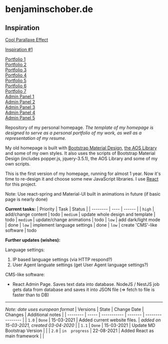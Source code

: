# benjaminschober.de

## Inspiration
[Cool Parallaxe Effect](https://gdevelop.io/)

[Inspiration #1](https://brittanychiang.com/)

[Portfolio 1](https://www.lenasteinkuehler.com/) \
[Portfolio 2](https://www.byxp.co.uk/) \
[Portfolio 3](https://www.grilledpixels.com/) \
[Portfolio 4](https://nicepage.com/hp/313607/data-center-security-solutions-homepage-design) \
[Portfolio 5](https://nicepage.com/hp/48571/we-craft-premium-digital-work-homepage-design) \
[Portfolio 6](https://nicepage.com/hp/23071/iconic-ideas-of-art-homepage-design) \
[Portfolio 7](https://nicepage.com/hp/311966/data-center-networking-homepage-design) \
[Admin Panel 1](https://99designs.de/inspiration/designs/admin-panel) \
[Admin Panel 2](https://dribbble.com/tags/admin_panel) \
[Admin Panel 3](https://colorlib.com/cdn-cgi/image/quality=90,format=auto,onerror=redirect,metadata=none/wp/wp-content/uploads/sites/2/adminlte-bootstrap4-admin-dashboard.jpg.webp) \
[Admin Panel 4](https://colorlib.com/wp/free-admin-templates/) \
[Admin Panel 5](https://colorlib.com/wp/free-bootstrap-admin-dashboard-templates/)

Repository of my personal homepage. *The template of my homepage is designed to serve as a personal portfolio of my work, as well as a representation of my resume.*

My old homepage is built with [Bootstrap Material Design](https://fezvrasta.github.io/bootstrap-material-design/), [the AOS Library](https://github.com/michalsnik/aos) and some of my own styles. It also uses the scripts of Bootstrap Material Design (includes popper.js, jquery-3.5.1), the AOS Library and some of my own scripts.


This is the first version of my homepage, running for almost 1 year. Now it's time to re-design it and choose some new JavaScript libraries. I use [React](https://reactjs.org/) for this project.

Note: Use react-spring and Material-UI built in animations in future (if basic page is nearly done)

**Current tasks:**
| Priority | Task | Status |
| -------- | ---- | ------ |
| `high`   | add/change content | todo
| `medium` | update whole design and template | todo
| `medium` | update/change animations | todo
| `low`    | add dark/light mode | done
| `low`    | implement language settings | done
| `low`    | create 'CMS'-like software | todo


**Further updates (wishes):**

Language settings:
1. IP based language settings (via HTTP respond?)
2. User Agent languate settings (get User Agent language settings?)

CMS-like software:
* React Admin Page. Saves text data into database. NodeJS / NestJS job gets data from database and saves it into JSON file (=> fetch to file is faster than to DB)

___

*Note: date uses european format*
| Versions | State | Change Date | Changes | Additional notes |
| -------- | ----- | ----------- | ------- | ---------------- |
| `1.0`    | `Done` | 15-03-2021 | Added current website files. | *added on 15-03-2021, created 03-04-2020* |
| `1.1`    | `Done` | 15-03-2021 | Update MD Bootstrap Version | |
| `2.0`    | `in  progress` | 22-08-2021 | Added React as main framework | |
